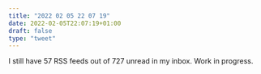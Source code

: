 ```yaml
---
title: "2022 02 05 22 07 19"
date: 2022-02-05T22:07:19+01:00
draft: false
type: "tweet"
---
```

I still have 57 RSS feeds out of 727 unread in my inbox. Work in progress.
